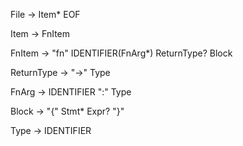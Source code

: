 File -> Item* EOF

Item -> FnItem

FnItem -> "fn" IDENTIFIER(FnArg*) ReturnType? Block

ReturnType -> "->" Type

FnArg -> IDENTIFIER ":" Type

Block -> "{" Stmt* Expr? "}" 

Type -> IDENTIFIER